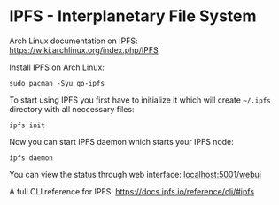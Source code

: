 # IPFS - Interplanetary File System

Arch Linux documentation on IPFS:
<https://wiki.archlinux.org/index.php/IPFS>

Install IPFS on Arch Linux:
```
sudo pacman -Syu go-ipfs
```

To start using IPFS you first have to initialize it which will create `~/.ipfs` directory with all neccessary files:
```
ipfs init
```

Now you can start IPFS daemon which starts your IPFS node:
```
ipfs daemon
```

You can view the status through web interface:
<localhost:5001/webui>

A full CLI reference for IPFS:
<https://docs.ipfs.io/reference/cli/#ipfs>

